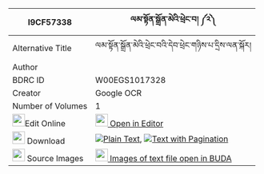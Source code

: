 |I9CF57338|ལམ་སྟོན་སྒྲོན་མེའི་ཕྲེང་བ། ༼༢༽ 
| --- | --- 
|Alternative Title |ལམ་སྟོན་སྒྲོན་མེའི་ཕྲེང་བའི་དེབ་ཕྲེང་གཉིས་པ་དྲིས་ལན་སྐོར།
|Author | 
|BDRC ID | W00EGS1017328
|Creator | Google OCR
|Number of Volumes| 1
|<img width="25" src="https://img.icons8.com/color/25/000000/edit-property.png">Edit Online| [<img width="25" src="https://avatars.githubusercontent.com/u/45091458?s=200&v=4"> Open in Editor](http://editor.openpecha.org/I9CF57338)
|<img width="25" src="https://img.icons8.com/fluent/48/000000/download-2.png"/>  Download | [![](https://img.icons8.com/color/20/000000/txt.png)Plain Text](https://github.com/Openpecha/I9CF57338/releases/download/v1/lam_ton_dronme_i_trengwa_plain_I9CF57338.zip), [![](https://img.icons8.com/color/20/000000/txt.png)Text with Pagination](https://github.com/Openpecha/I9CF57338/releases/download/v1/lam_ton_dronme_i_trengwa_pages_I9CF57338.zip)
|<img width="25" src="https://img.icons8.com/plasticine/100/000000/pictures-folder.png"/>  Source Images | [<img width="25" src="https://library.bdrc.io/icons/BUDA-small.svg"> Images of text file open in BUDA](https://library.bdrc.io/show/bdr:W00EGS1017328)